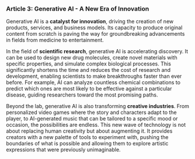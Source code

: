 ### Article 3: Generative AI - A New Era of Innovation

Generative AI is a **catalyst for innovation**, driving the creation of new products, services, and business models. Its capacity to produce original content from scratch is paving the way for groundbreaking advancements in fields from medicine to entertainment.

In the field of **scientific research**, generative AI is accelerating discovery. It can be used to design new drug molecules, create novel materials with specific properties, and simulate complex biological processes. This significantly shortens the time and reduces the cost of research and development, enabling scientists to make breakthroughs faster than ever before. For example, AI can analyze countless chemical combinations to predict which ones are most likely to be effective against a particular disease, guiding researchers toward the most promising paths.

Beyond the lab, generative AI is also transforming **creative industries**. From personalized video games where the story and characters adapt to the player, to AI-generated music that can be tailored to a specific mood or occasion, the possibilities are endless. This new wave of technology is not about replacing human creativity but about augmenting it. It provides creators with a new palette of tools to experiment with, pushing the boundaries of what is possible and allowing them to explore artistic expressions that were previously unimaginable.